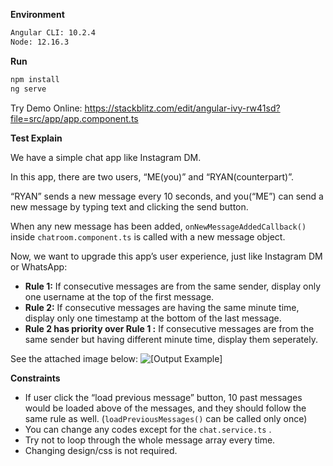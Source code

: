 **Environment**

```bash
Angular CLI: 10.2.4
Node: 12.16.3
```

**Run**

```bash
npm install
ng serve
```

Try Demo Online:
https://stackblitz.com/edit/angular-ivy-rw41sd?file=src/app/app.component.ts


**Test Explain**

We have a simple chat app like Instagram DM.

In this app, there are two users, “ME(you)” and “RYAN(counterpart)”. 

“RYAN” sends a new message every 10 seconds, and you(“ME”) can send a new message by typing text and clicking the send button.

When any new message has been added, `onNewMessageAddedCallback()` inside `chatroom.component.ts` is called with a new message object.

Now, we want to upgrade this app’s user experience, just like Instagram DM or WhatsApp:

- **Rule 1:** If consecutive messages are from the same sender, display only one username at the top of the first message.
- **Rule 2:** If consecutive messages are having the same minute time, display only one timestamp at the bottom of the last message.
- **Rule 2 has priority over Rule 1 :** If consecutive messages are from the same sender but having different minute time, display them seperately.

See the attached image below:
![[Output Example]](https://ik.imagekit.io/gdmmclm0lkd/%E1%84%89%E1%85%B3%E1%84%8F%E1%85%B3%E1%84%85%E1%85%B5%E1%86%AB%E1%84%89%E1%85%A3%E1%86%BA_2022-01-13_%E1%84%8B%E1%85%A9%E1%84%92%E1%85%AE_9.05.29_uVluDRbvd1D.png?ik-sdk-version=javascript-1.4.3&updatedAt=1642075545452)


**Constraints**
- If user click the “load previous message” button, 10 past messages would be loaded above of the messages, and they should follow the same rule as well. 
(`loadPreviousMessages()` can be called only once)
- You can change any codes except for the `chat.service.ts` .
- Try not to loop through the whole message array every time.
- Changing design/css is not required.
